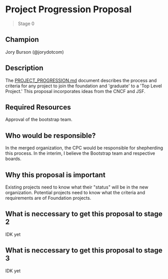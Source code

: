 # Project Progression Proposal
>  Stage 0

## Champion

Jory Burson (@jorydotcom)

## Description

The [PROJECT_PROGRESSION.md][] document describes the process and criteria for any project to join the foundation and 'graduate' to a 'Top Level Project.' This proposal incorporates ideas from the CNCF and JSF.

## Required Resources

Approval of the bootstrap team.

## Who would be responsible?

In the merged organization, the CPC would be responsible for shepherding this process. In the interim, I believe the Bootstrap team and respective boards.

## Why this proposal is important

Existing projects need to know what their "status" will be in the new organization. Potential projects need to know what the criteria and requirements are of Foundation projects. 

## What is neccessary to get this proposal to stage 2

IDK yet

## What is neccessary to get this proposal to stage 3

IDK yet

[PROJECT_PROGRESSION.md]: ./PROJECT_PROGRESSION.md
